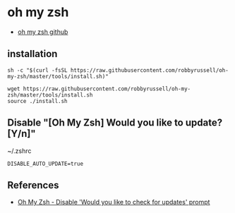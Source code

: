 # oh my zsh
* [oh my zsh github](https://github.com/ohmyzsh/ohmyzsh)

## installation
```
sh -c "$(curl -fsSL https://raw.githubusercontent.com/robbyrussell/oh-my-zsh/master/tools/install.sh)"
```

```
wget https://raw.githubusercontent.com/robbyrussell/oh-my-zsh/master/tools/install.sh
source ./install.sh
```

## Disable "[Oh My Zsh] Would you like to update? [Y/n]"
~/.zshrc
```
DISABLE_AUTO_UPDATE=true
```

## References
* [Oh My Zsh - Disable 'Would you like to check for updates' prompt](https://stackoverflow.com/questions/11378607/oh-my-zsh-disable-would-you-like-to-check-for-updates-prompt)